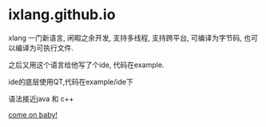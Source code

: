 # ixlang.github.io

xlang 一门新语言, 闲暇之余开发, 支持多线程, 支持跨平台, 可编译为字节码, 也可以编译为可执行文件.

之后又用这个语言给他写了个ide, 代码在example. 

ide的底层使用QT,代码在example/ide下 

语法接近java 和 c++

<a href = "https://ixlang.github.io/"> come on baby!</a>
